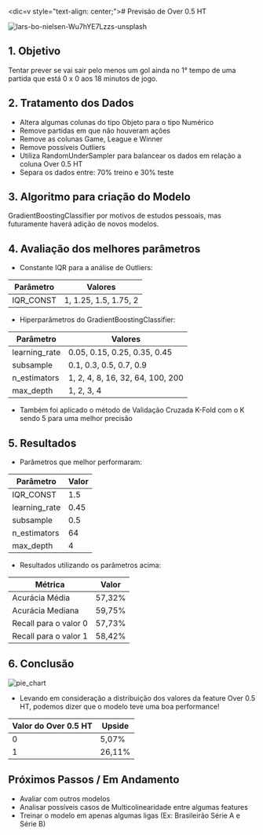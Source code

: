 <dic=v style="text-align: center;"># Previsão de Over 0.5 HT<div>

![lars-bo-nielsen-Wu7hYE7Lzzs-unsplash](https://github.com/VladeMelo/over-0.5-ht/assets/63476377/417fecce-edc6-499c-ae67-87dd35e4c878)

## 1. Objetivo

Tentar prever se vai sair pelo menos um gol ainda no 1° tempo de uma partida que está 0 x 0 aos 18 minutos de jogo.

## 2. Tratamento dos Dados

- Altera algumas colunas do tipo Objeto para o tipo Numérico
- Remove partidas em que não houveram ações
- Remove as colunas Game, League e Winner
- Remove possíveis Outliers
- Utiliza RandomUnderSampler para balancear os dados em relação a coluna Over 0.5 HT
- Separa os dados entre: 70% treino e 30% teste

## 3. Algoritmo para criação do Modelo

GradientBoostingClassifier por motivos de estudos pessoais, mas futuramente haverá adição de novos modelos.

## 4. Avaliação dos melhores parâmetros

- Constante IQR para a análise de Outliers:

| Parâmetro  | Valores |
| ------------- | ------------- |
| IQR_CONST  | 1, 1.25, 1.5, 1.75, 2  |

- Hiperparâmetros do GradientBoostingClassifier:

| Parâmetro  | Valores |
| ------------- | ------------- |
| learning_rate  | 0.05, 0.15, 0.25, 0.35, 0.45 |
| subsample  | 0.1, 0.3, 0.5, 0.7, 0.9 |
| n_estimators  | 1, 2, 4, 8, 16, 32, 64, 100, 200 |
| max_depth  | 1, 2, 3, 4 |

- Também foi aplicado o método de Validação Cruzada K-Fold com o K sendo 5 para uma melhor precisão

## 5. Resultados

- Parâmetros que melhor performaram:

| Parâmetro  | Valor |
| ------------- | ------------- |
| IQR_CONST  | 1.5 |
| learning_rate  | 0.45 |
| subsample  | 0.5 |
| n_estimators  | 64 |
| max_depth  | 4 |

- Resultados utilizando os parâmetros acima:

| Métrica  | Valor |
| ------------- | ------------- |
| Acurácia Média  | 57,32% |
| Acurácia Mediana  | 59,75% |
| Recall para o valor 0  | 57,73% |
| Recall para o valor 1  | 58,42% |

## 6. Conclusão

![pie_chart](https://github.com/VladeMelo/over-0.5-ht/assets/63476377/275c0dbd-1b59-4dcd-993f-133b58c008a8)

- Levando em consideração a distribuição dos valores da feature Over 0.5 HT, podemos dizer que o modelo teve uma boa performance!

| Valor do Over 0.5 HT  | Upside |
| ------------- | ------------- |
| 0  | 5,07% |
| 1  | 26,11% |

## Próximos Passos / Em Andamento

- Avaliar com outros modelos
- Analisar possíveis casos de Multicolinearidade entre algumas features
- Treinar o modelo em apenas algumas ligas (Ex: Brasileirão Série A e Série B)
